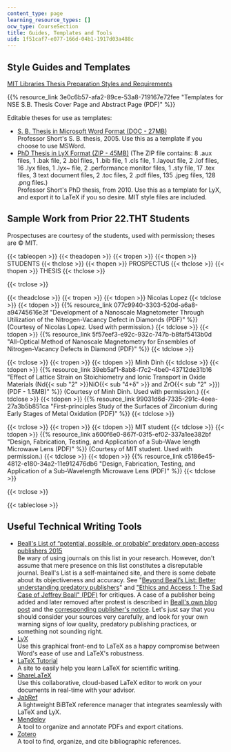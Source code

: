 ```yaml
---
content_type: page
learning_resource_types: []
ocw_type: CourseSection
title: Guides, Templates and Tools
uid: 1f51caf7-e077-166d-04b1-1917d03a488c
---
```

Style Guides and Templates
--------------------------

[MIT Libraries Thesis Preparation Styles and Requirements](http://libraries.mit.edu/archives/thesis-specs/)

{{% resource_link 3e0c6b57-afa2-89ce-53a8-719167e72fee "Templates for NSE S.B. Thesis Cover Page and Abstract Page (PDF)" %}}

Editable theses for use as templates:

*   [S. B. Thesis in Microsoft Word Format (DOC - 27MB)](/ans7870/22/22.THT/f15/MIT22_THTF15_assn_sb.docx)  
    Professor Short's S. B. thesis, 2005. Use this as a template if you choose to use MSWord.
*   [PhD Thesis in LyX Format (ZIP - 45MB)](/ans7870/22/22.THT/f15/assn_phd_lyx.zip) (The ZIP file contains: 8 .aux files, 1 .bak file, 2 .bbl files, 1 .bib file, 1 .cls file, 1 .layout file, 2 .lof files, 16 .lyx files, 1 .lyx~ file, 2 .performance monitor files, 1 .sty file, 17 .tex files, 3 text document files, 2 .toc files, 2 .pdf files, 135 .jpeg files, 128 .png files.)  
    Professor Short's PhD thesis, from 2010. Use this as a template for LyX, and export it to LaTeX if you so desire. MIT style files are included.

Sample Work from Prior 22.THT Students
--------------------------------------

Prospectuses are courtesy of the students, used with permission; theses are © MIT.

{{< tableopen >}}
{{< theadopen >}}
{{< tropen >}}
{{< thopen >}}
STUDENTS
{{< thclose >}}
{{< thopen >}}
PROSPECTUS
{{< thclose >}}
{{< thopen >}}
THESIS
{{< thclose >}}

{{< trclose >}}

{{< theadclose >}}
{{< tropen >}}
{{< tdopen >}}
Nicolas Lopez
{{< tdclose >}}
{{< tdopen >}}
{{% resource_link 077c9940-3303-520d-a6a8-a94745616e3f "Development of a Nanoscale Magnetometer Through Utilization of the Nitrogen-Vacancy Defect in Diamonds (PDF)" %}} (Courtesy of Nicolas Lopez. Used with permission.)
{{< tdclose >}}
{{< tdopen >}}
{{% resource_link 5f57eef3-e92c-932c-747b-b8faf5413b0d "All-Optical Method of Nanoscale Magnetometry for Ensembles of Nitrogen-Vacancy Defects in Diamond (PDF)" %}}
{{< tdclose >}}

{{< trclose >}}
{{< tropen >}}
{{< tdopen >}}
Minh Dinh
{{< tdclose >}}
{{< tdopen >}}
{{% resource_link 39eb5af1-8ab8-f7c2-4be0-43712de31b16 "Effect of Lattice Strain on Stoichiometry and Ionic Transport in Oxide Materials (Nd{{< sub \"2\" >}}NiO{{< sub \"4+δ\" >}} and ZrO{{< sub \"2\" >}}) (PDF - 1.5MB)" %}} (Courtesy of Minh Dinh. Used with permission.)
{{< tdclose >}}
{{< tdopen >}}
{{% resource_link 99031d6d-7335-291c-4eea-27a3b5b851ca "First-principles Study of the Surfaces of Zirconium during Early Stages of Metal Oxidation (PDF)" %}}
{{< tdclose >}}

{{< trclose >}}
{{< tropen >}}
{{< tdopen >}}
MIT student
{{< tdclose >}}
{{< tdopen >}}
{{% resource_link a600f6e0-867f-03f5-ef02-337a1ee382bf "Design, Fabrication, Testing, and Application of a Sub-Wave length Microwave Lens (PDF)" %}} (Courtesy of MIT student. Used with permission.)
{{< tdclose >}}
{{< tdopen >}}
{{% resource_link c5186e45-4812-e180-34a2-11e912476db6 "Design, Fabrication, Testing, and Application of a Sub-Wavelength Microwave Lens (PDF)" %}}
{{< tdclose >}}

{{< trclose >}}

{{< tableclose >}}

Useful Technical Writing Tools
------------------------------

*   [Beall's List of “potential, possible, or probable” predatory open-access publishers 2015](http://scholarlyoa.com/publishers/)  
    Be wary of using journals on this list in your research. However, don't assume that mere presence on this list constitutes a disreputable journal. Beall's List is a self-maintained site, and there is some debate about its objectiveness and accuracy. See "[Beyond Beall’s List: Better understanding predatory publishers](http://crln.acrl.org/content/76/3/132.full)" and ["Ethics and Access 1: The Sad Case of Jeffrey Beall" (PDF)](http://citesandinsights.info/civ14i4.pdf) for critiques. A case of a publisher being added and later removed after protest is described in [Beall's own blog post](https://publons.com/blog/bealls-list-gone-but-not-lost/) and the [corresponding publisher's notice](http://www.mdpi.com/about/announcements/534). Let's just say that you should consider your sources very carefully, and look for your own warning signs of low quality, predatory publishing practices, or something not sounding right.
*   [LyX](http://www.lyx.org/Download)  
    Use this graphical front-end to LaTeX as a happy compromise between Word's ease of use and LaTeX's robustness.
*   [LaTeX Tutorial](http://www.latex-tutorial.com/)  
    A site to easily help you learn LaTeX for scientific writing.
*   [ShareLaTeX](https://www.sharelatex.com/)  
    Use this collaborative, cloud-based LaTeX editor to work on your documents in real-time with your advisor.
*   [JabRef](http://www.jabref.org/)  
    A lightweight BiBTeX reference manager that integrates seamlessly with LaTeX and LyX.
*   [Mendeley](https://www.mendeley.com/)  
    A tool to organize and annotate PDFs and export citations.
*   [Zotero](https://www.zotero.org/)  
    A tool to find, organize, and cite bibliographic references.